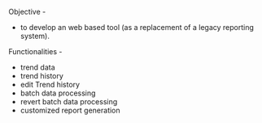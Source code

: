 Objective -
* to develop an web based tool (as a replacement of a legacy reporting system).

Functionalities -
* trend data
* trend history
* edit Trend history
* batch data processing
* revert batch data processing
* customized report generation
